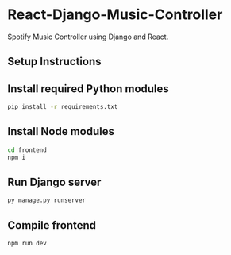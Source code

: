# React-Django-Music-Controller

Spotify Music Controller using Django and React.

## Setup Instructions
## Install required Python modules

```bash
pip install -r requirements.txt
```

## Install Node modules

```bash
cd frontend
npm i
```

## Run Django server

```bash
py manage.py runserver
```

## Compile frontend

```bash
npm run dev
```
